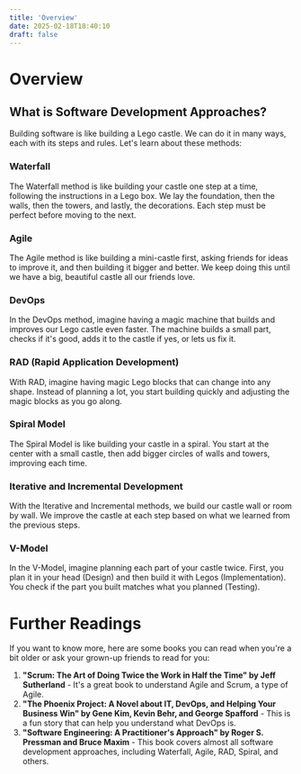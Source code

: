 ```yaml
---
title: 'Overview'
date: 2025-02-18T18:40:10
draft: false
---
```


# Overview

## What is Software Development Approaches?

Building software is like building a Lego castle. We can do it in many ways, each with its steps and rules. Let's learn about these methods:

### Waterfall

The Waterfall method is like building your castle one step at a time, following the instructions in a Lego box. We lay the foundation, then the walls, then the towers, and lastly, the decorations. Each step must be perfect before moving to the next.

### Agile

The Agile method is like building a mini-castle first, asking friends for ideas to improve it, and then building it bigger and better. We keep doing this until we have a big, beautiful castle all our friends love.

### DevOps

In the DevOps method, imagine having a magic machine that builds and improves our Lego castle even faster. The machine builds a small part, checks if it's good, adds it to the castle if yes, or lets us fix it.

### RAD (Rapid Application Development)

With RAD, imagine having magic Lego blocks that can change into any shape. Instead of planning a lot, you start building quickly and adjusting the magic blocks as you go along.

### Spiral Model

The Spiral Model is like building your castle in a spiral. You start at the center with a small castle, then add bigger circles of walls and towers, improving each time.

### Iterative and Incremental Development

With the Iterative and Incremental methods, we build our castle wall or room by wall. We improve the castle at each step based on what we learned from the previous steps.

### V-Model

In the V-Model, imagine planning each part of your castle twice. First, you plan it in your head (Design) and then build it with Legos (Implementation). You check if the part you built matches what you planned (Testing).

# Further Readings

If you want to know more, here are some books you can read when you're a bit older or ask your grown-up friends to read for you:

1. **"Scrum: The Art of Doing Twice the Work in Half the Time" by Jeff Sutherland** - It's a great book to understand Agile and Scrum, a type of Agile.
2. **"The Phoenix Project: A Novel about IT, DevOps, and Helping Your Business Win" by Gene Kim, Kevin Behr, and George Spafford** - This is a fun story that can help you understand what DevOps is.
3. **"Software Engineering: A Practitioner's Approach" by Roger S. Pressman and Bruce Maxim** - This book covers almost all software development approaches, including Waterfall, Agile, RAD, Spiral, and others.

